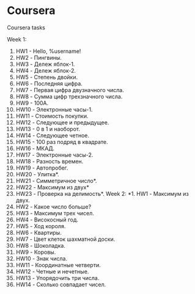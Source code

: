 # Coursera
Coursera tasks

Week 1:
1. HW1 - Hello, %username!
2. HW2 - Пингвины.
3. HW3 - Дележ яблок-1.
4. HW4 - Дележ яблок-2.
5. HW5 - Степень двойки.
6. HW6 - Последняя цифра.
7. HW7 - Первая цифра двузначного числа.
8. HW8 - Сумма цифр трехзначного числа.
9. HW9 - 100A.
10. HW10 - Электронные часы-1.
11. HW11 - Стоимость покупки.
12. HW12 - Следующее и предыдущее.
13. HW13 - 0 в 1 и наоборот.
14. HW14 - Следующее четное.
15. HW15 - 100 раз подряд в квадрате.
16. HW16 - МКАД.
17. HW17 - Электронные часы-2.
18. HW18 - Разность времен.
19. HW19 - Автопробег.
20. HW20 - Улитка*.
21. HW21 - Симметричное число*.
22. HW22 - Максимум из двух*
23. HW23 - Проверка на делимость*.
Week 2:
*1. HW1 - Максимум из двух.
2. HW2 - Какое число больше?
3. HW3 - Максимум трех чисел.
4. HW4 - Високосный год.
5. HW5 - Ход короля.
6. HW6 - Квартиры.
7. HW7 - Цвет клеток шахматной доски.
8. HW8 - Шоколадка.
9. HW9 - Коровы.
10. HW10 - Знак числа.
11. HW11 - Координатные четверти.
12. HW12 - Четные и нечетные.
13. HW13 - Упорядочить три числа.
14. HW14 - Сколько совпадает чисел.
